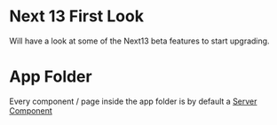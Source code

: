 # Next 13 First Look
Will have a look at some of the Next13 beta features to start upgrading.

# App Folder
Every component / page inside the app folder is by default a [Server Component](https://nextjs.org/docs/advanced-features/react-18/server-components)